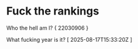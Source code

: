 # Fuck the rankings

Who the hell am I?
{ 22030906 }

What fucking year is it?
[ 2025-08-17T15:33:20Z ]
